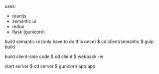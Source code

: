 uses:
- reactjs
- semantic ui
- redux
- flask (gunicorn)

build semantic ui (only have to do this once)
$ cd client/semantic
$ gulp build


build client-side code
$ cd client
$ webpack -w

start server
$ cd server
$ gunicorn app:app
